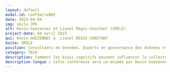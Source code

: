 ```yaml
---
layout: default
modal-id: confSmile002
date: 2023-04-04
img: smile.JPG 
alt: Kevin-Guezennec et Lionel Régis-Constant (SMILE)
project-date: 04 avril 2023
qui: Kevin GUEZENNEC &  Lionel REGIS-CONSTANT
boite: SMILE
position: Consultants en données. Experts en gouvernance des données et en Solution à base de Machine Learning.<br>
category: TECH
description: Comment les biais cognitifs peuvent influencer la collecte, l'analyse et la prise de décision basée sur les données.
description-longue : Cette conférence sera co-animée par Kevin Guézennec et Lionel Régis-Constant. Des exemples concrets seront donnés dans les domaines de la marine et de l'agroalimentaire pour montrer comment ces biais cognitifs peuvent avoir un impact négatif dans des projets IoT. Par exemple, dans le domaine maritime, on verra comment les biais cognitifs peuvent entraîner une sous-estimation des risques liés à l'utilisation d'IoT à bord des navires et comment cela peut causer des erreurs de calcul. Dans l'agroalimentaire, on verra comment les biais cognitifs peuvent entraîner une sur-estimation des résultats de l'utilisation de l'IoT dans les cultures.
---
```


